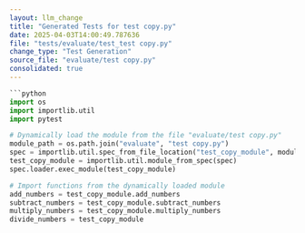 ```yaml
---
layout: llm_change
title: "Generated Tests for test copy.py"
date: 2025-04-03T14:00:49.787636
file: "tests/evaluate/test_test copy.py"
change_type: "Test Generation"
source_file: "evaluate/test copy.py"
consolidated: true
---
```

```python
```python
import os
import importlib.util
import pytest

# Dynamically load the module from the file "evaluate/test copy.py"
module_path = os.path.join("evaluate", "test copy.py")
spec = importlib.util.spec_from_file_location("test_copy_module", module_path)
test_copy_module = importlib.util.module_from_spec(spec)
spec.loader.exec_module(test_copy_module)

# Import functions from the dynamically loaded module
add_numbers = test_copy_module.add_numbers
subtract_numbers = test_copy_module.subtract_numbers
multiply_numbers = test_copy_module.multiply_numbers
divide_numbers = test_copy_module
```
